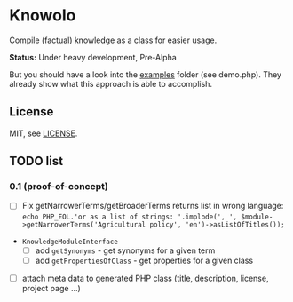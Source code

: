 # Knowolo

Compile (factual) knowledge as a class for easier usage.

**Status:** Under heavy development, Pre-Alpha

But you should have a look into the [examples](./examples/) folder (see demo.php).
They already show what this approach is able to accomplish.

## License

MIT, see [LICENSE](./LICENSE).

## TODO list

### 0.1 (proof-of-concept)

* [ ] Fix getNarrowerTerms/getBroaderTerms returns list in wrong language: `echo PHP_EOL.'or as a list of strings: '.implode(', ', $module->getNarrowerTerms('Agricultural policy', 'en')->asListOfTitles());`
* `KnowledgeModuleInterface`
  * [ ] add `getSynonyms` - get synonyms for a given term
  * [ ] add `getPropertiesOfClass` - get properties for a given class
* [ ] attach meta data to generated PHP class (title, description, license, project page ...)
